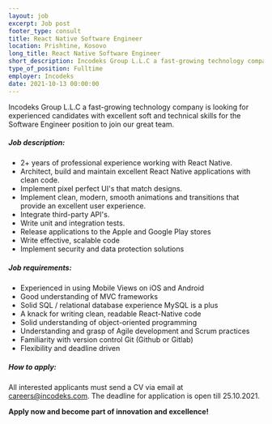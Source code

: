 ```yaml
---
layout: job 
excerpt: Job post 
footer_type: consult
title: React Native Software Engineer
location: Prishtine, Kosovo
long_title: React Native Software Engineer
short_description: Incodeks Group L.L.C a fast-growing technology company is looking for experienced candidates with excellent soft and technical skills for the Software Engineer position to join our great team.
type_of_position: Fulltime
employer: Incodeks
date: 2021-10-13 00:00:00
---
```


Incodeks Group L.L.C a fast-growing technology company is looking for experienced candidates with excellent soft and technical skills for the Software Engineer position to join our great team.

##### Job description:

- 2+ years of professional experience working with React Native.
- Architect, build and maintain excellent React Native applications with clean code.
- Implement pixel perfect UI's that match designs.
- Implement clean, modern, smooth animations and transitions that provide an excellent user experience.
- Integrate third-party API's.
- Write unit and integration tests.
- Release applications to the Apple and Google Play stores
- Write effective, scalable code
- Implement security and data protection solutions


##### Job requirements:

- Experienced in using Mobile Views on iOS and Android
- Good understanding of MVC frameworks
- Solid SQL / relational database experience MySQL is a plus
- A knack for writing clean, readable React-Native code
- Solid understanding of object-oriented programming
- Understanding and grasp of Agile development and Scrum practices
- Familiarity with version control Git (Github or Gitlab)
- Flexibility and deadline driven


##### How to apply: 

All interested applicants must send a CV via email at <a href="mailto:careers@incodeks.com?subject=Software Engineer - React Native" style="color:#5C46F9 !important">careers@incodeks.com</a>. The deadline for application is open till 25.10.2021.

<p style="font-weight: bold">Apply now and become part of innovation and excellence!</p>
